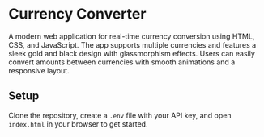 # Currency Converter

A modern web application for real-time currency conversion using HTML, CSS, and JavaScript.
The app supports multiple currencies and features a sleek gold and black design with glassmorphism effects. 
Users can easily convert amounts between currencies with smooth animations and a responsive layout. 

## Setup

Clone the repository, create a `.env` file with your API key, and open `index.html` in your browser to get started.
